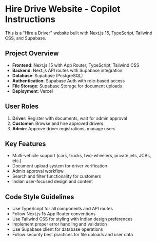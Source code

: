 <!-- Use this file to provide workspace-specific custom instructions to Copilot. For more details, visit https://code.visualstudio.com/docs/copilot/copilot-customization#_use-a-githubcopilotinstructionsmd-file -->

# Hire Drive Website - Copilot Instructions

This is a "Hire a Driver" website built with Next.js 15, TypeScript, Tailwind CSS, and Supabase.

## Project Overview
- **Frontend**: Next.js 15 with App Router, TypeScript, Tailwind CSS
- **Backend**: Next.js API routes with Supabase integration
- **Database**: Supabase (PostgreSQL)
- **Authentication**: Supabase Auth with role-based access
- **File Storage**: Supabase Storage for document uploads
- **Deployment**: Vercel

## User Roles
1. **Driver**: Register with documents, wait for admin approval
2. **Customer**: Browse and hire approved drivers
3. **Admin**: Approve driver registrations, manage users

## Key Features
- Multi-vehicle support (cars, trucks, two-wheelers, private jets, JCBs, etc.)
- Document upload system for driver verification
- Admin approval workflow
- Search and filter functionality for customers
- Indian user-focused design and content

## Code Style Guidelines
- Use TypeScript for all components and API routes
- Follow Next.js 15 App Router conventions
- Use Tailwind CSS for styling with Indian design preferences
- Implement proper error handling and validation
- Use Supabase client for database operations
- Follow security best practices for file uploads and user data
